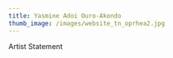 ```yaml
---
title: Yasmine Adoi Ouro-Akondo
thumb_image: /images/website_tn_oprhea2.jpg
---
```

Artist Statement